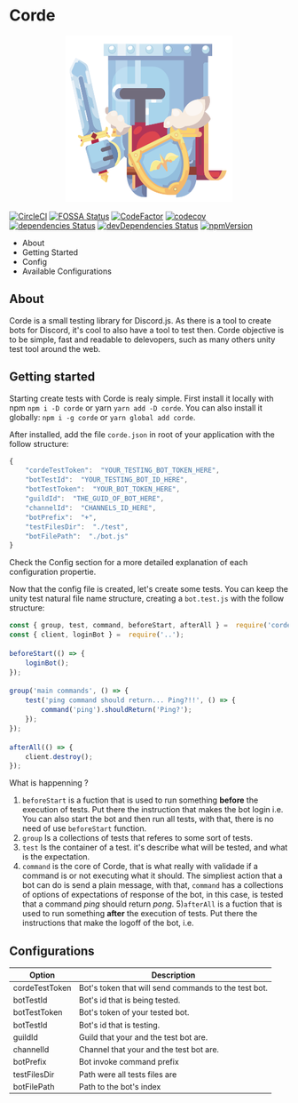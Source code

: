 
# Corde

<p align="center">
  <img width="300" height="300" src="./img/logo_formato1.png">
</p>

[![CircleCI](https://img.shields.io/circleci/build/github/lucasgmagalhaes/corde?style=flat-square)](https://circleci.com/gh/lucasgmagalhaes/corde)
[![FOSSA Status](https://app.fossa.com/api/projects/git%2Bgithub.com%2Flucasgmagalhaes%2Fcorde.svg?&style=shield)](https://app.fossa.com/projects/git%2Bgithub.com%2Flucasgmagalhaes%2Fcorde?ref=badge_shield)
[![CodeFactor](https://www.codefactor.io/repository/github/lucasgmagalhaes/corde/badge?style=flat-square&s=70989af6ce2fa5361a2fdd19db2224fa2820b89e)](https://www.codefactor.io/repository/github/lucasgmagalhaes/corde)
[![codecov](https://codecov.io/gh/lucasgmagalhaes/corde/branch/master/graph/badge.svg?style=flat-square)](https://codecov.io/gh/lucasgmagalhaes/corde)
[![dependencies Status](https://david-dm.org/lucasgmagalhaes/corde/status.svg?style=flat-square)](https://david-dm.org/lucasgmagalhaes/corde)
[![devDependencies Status](https://david-dm.org/lucasgmagalhaes/corde/dev-status.svg?style=flat-square)](https://david-dm.org/lucasgmagalhaes/corde?type=dev)
[![npmVersion](https://img.shields.io/npm/v/corde?style=flat-square)](https://www.npmjs.com/package/corde)

* About
* Getting Started
* Config
* Available Configurations

## About

Corde is a small testing library for Discord.js. As there is a tool to create bots for Discord, it's cool to also have a tool to test then. Corde objective is to be simple, fast and readable to delevopers, such as many others unity test tool around the web.

## Getting started

Starting create tests with Corde is realy simple. First install it locally with npm `npm i -D corde` or yarn `yarn add -D corde`. You can also install it globally: `npm i -g corde` or `yarn global add corde`.

After installed, add the file `corde.json` in root of your application with the follow structure:

```javascript
{
	"cordeTestToken":  "YOUR_TESTING_BOT_TOKEN_HERE",
	"botTestId":  "YOUR_TESTING_BOT_ID_HERE",
	"botTestToken":  "YOUR_BOT_TOKEN_HERE",
	"guildId":  "THE_GUID_OF_BOT_HERE",
	"channelId":  "CHANNELS_ID_HERE",
	"botPrefix":  "+",
	"testFilesDir":  "./test",
	"botFilePath":  "./bot.js"
}
```

Check the Config section for a more detailed explanation of each configuration propertie.

Now that the config file is created, let's create some tests. You can keep the unity test natural file name structure, creating a `bot.test.js` with the follow structure:

```javascript
const { group, test, command, beforeStart, afterAll } =  require('corde');
const { client, loginBot } =  require('..');

beforeStart(() => {
	loginBot();
});

group('main commands', () => {
	test('ping command should return... Ping?!!', () => {
		command('ping').shouldReturn('Ping?');
	});
});

afterAll(() => {
	client.destroy();
});
```
What is happenning ?

1) ``beforeStart`` is a fuction that is used to run something **before** the execution of tests. Put there the instruction that makes the bot login i.e. You can also start the bot and then run all tests, with that, there is no need of use ``beforeStart`` function.
2) ``group`` Is a collections of tests that referes to some sort of tests. 
3) ``test`` Is the container of a test. it's describe what will be tested, and what is the expectation.
4) ``command`` is the core of Corde, that is what really with validade if a command is or not executing what it should. The simpliest action that a bot can do is send a plain message, with that,  ``command`` has a collections of options of expectations of response of the bot, in this case, is tested that a command *ping* should return *pong*.
5)``afterAll`` is a fuction that is used to run something **after** the execution of tests. Put there the instructions that make the logoff of the bot, i.e.

## Configurations

| Option  | Description  |
|    --   |      --      |
| cordeTestToken | Bot's token that will send commands to the test bot. |
| botTestId | Bot's id that is being tested. |
| botTestToken | Bot's token of your tested bot. |
| botTestId | Bot's id that is testing. |
| guildId | Guild that your and the test bot are. |
| channelId | Channel that your and the test bot are. |
| botPrefix | Bot invoke command prefix |
| testFilesDir | Path were all tests files are |
| botFilePath | Path to the bot's index |
